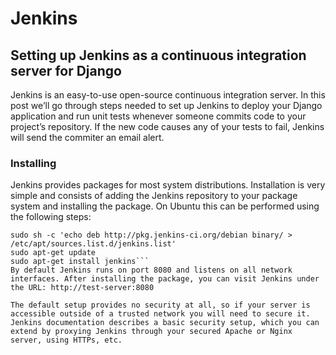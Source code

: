 # Jenkins
## Setting up Jenkins as a continuous integration server for Django
Jenkins is an easy-to-use open-source continuous integration server. In this post we’ll go through steps needed to set up Jenkins to deploy your Django application and run unit tests whenever someone commits code to your project’s repository. If the new code causes any of your tests to fail, Jenkins will send the commiter an email alert.
### Installing
Jenkins provides packages for most system distributions. Installation is very simple and consists of adding the Jenkins repository to your package system and installing the package. On Ubuntu this can be performed using the following steps:
```wget -q -O - https://jenkins-ci.org/debian/jenkins-ci.org.key | sudo apt-key add -
sudo sh -c 'echo deb http://pkg.jenkins-ci.org/debian binary/ > /etc/apt/sources.list.d/jenkins.list'
sudo apt-get update
sudo apt-get install jenkins```
By default Jenkins runs on port 8080 and listens on all network interfaces. After installing the package, you can visit Jenkins under the URL: http://test-server:8080

The default setup provides no security at all, so if your server is accessible outside of a trusted network you will need to secure it. Jenkins documentation describes a basic security setup, which you can extend by proxying Jenkins through your secured Apache or Nginx server, using HTTPs, etc.



